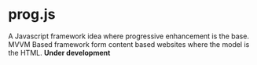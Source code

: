 # prog.js
A Javascript framework idea where progressive enhancement is the base. MVVM Based framework form content based websites where the model is the HTML.
**Under development**
